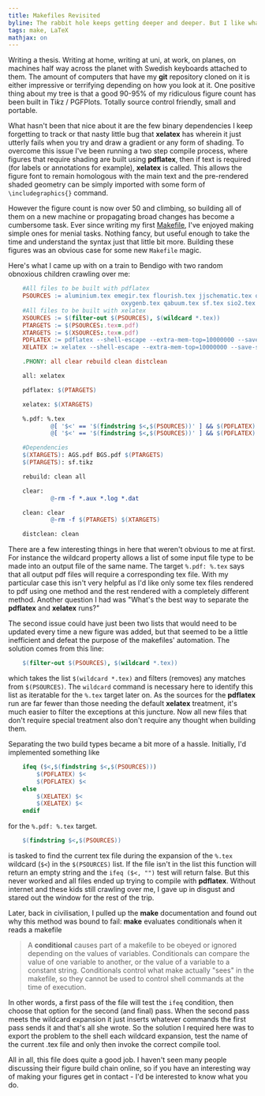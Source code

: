 ```yaml
---
title: Makefiles Revisited
byline: The rabbit hole keeps getting deeper and deeper. But I like what they've done with the place...
tags: make, LaTeX
mathjax: on
---
```


Writing a thesis. Writing at home, writing at uni, at work, on planes, on machines half way across the planet with Swedish keyboards attached to them. The amount of computers that have my __git__ repository cloned on it is either impressive or terrifying depending on how you look at it. One positive thing about my tree is that a good 90-95% of my ridiculous figure count has been built in Ti*k*z / PGFPlots. Totally source control friendly, small and portable.

What hasn't been that nice about it <!--BLURB--> are the few binary dependencies I keep forgetting to track or that nasty little bug that __xelatex__ has wherein it just utterly fails when you try and draw a gradient or any form of shading. To overcome this issue I've been running a two step compile process, where figures that require shading are built using __pdflatex__, then if text is required (for labels or annotations for example), __xelatex__ is called. This allows the figure font to remain homologous with the main text and the pre-rendered shaded geometry can be simply imported with some form of `\includegraphics{}` command.

However the figure count is now over 50 and climbing, so building all of them on a new machine or propagating broad changes has become a cumbersome task. Ever since writing my first [Makefile](/posts/2013-03-28-unveiling-some-makefile-black-magic.html), I've enjoyed making simple ones for menial tasks. Nothing fancy, but useful enough to take the time and understand the syntax just that little bit more. Building these figures was an obvious case for some new `Makefile` magic.

Here's what I came up with on a train to Bendigo with two random obnoxious children crawling over me:

``` makefile
    #All files to be built with pdflatex
    PSOURCES := aluminium.tex emegir.tex flourish.tex jjschematic.tex oxygen.tex \\
                                oxygenb.tex qabuum.tex sf.tex sio2.tex
    #All files to be built with xelatex
    XSOURCES := $(filter-out $(PSOURCES), $(wildcard *.tex))
    PTARGETS := $(PSOURCES:.tex=.pdf)
    XTARGETS := $(XSOURCES:.tex=.pdf)
    PDFLATEX := pdflatex --shell-escape --extra-mem-top=10000000 --save-size=80000
    XELATEX := xelatex --shell-escape --extra-mem-top=10000000 --save-size=80000

    .PHONY: all clear rebuild clean distclean

    all: xelatex

    pdflatex: $(PTARGETS)

    xelatex: $(XTARGETS)

    %.pdf: %.tex
            @[ '$<' == '$(findstring $<,$(PSOURCES))' ] && $(PDFLATEX) $< || $(XELATEX) $<
            @[ '$<' == '$(findstring $<,$(PSOURCES))' ] && $(PDFLATEX) $< || $(XELATEX) $<

    #Dependencies
    $(XTARGETS): AGS.pdf BGS.pdf $(PTARGETS)
    $(PTARGETS): sf.tikz

    rebuild: clean all

    clear:
            @-rm -f *.aux *.log *.dat

    clean: clear
            @-rm -f $(PTARGETS) $(XTARGETS)

    distclean: clean
```

There are a few interesting things in here that weren't obvious to me at first. For instance the wildcard property allows a list of some input file type to be made into an output file of the same name. The target `%.pdf: %.tex` says that all output pdf files will require a corresponding tex file. With my particular case this isn't very helpful as I'd like only some tex files rendered to pdf using one method and the rest rendered with a completely different method. Another question I had was "What's the best way to separate the __pdflatex__ and __xelatex__ runs?"

The second issue could have just been two lists that would need to be updated every time a new figure was added, but that seemed to be a little inefficient and defeat the purpose of the makefiles' automation. The solution comes from this line:

``` makefile
    $(filter-out $(PSOURCES), $(wildcard *.tex))
```
which takes the list `$(wildcard *.tex)` and filters (removes) any matches from `$(PSOURCES)`. The `wildcard` command is necessary here to identify this list as iteratable for the `%.tex` target later on. As the sources for the __pdflatex__ run are far fewer than those needing the default __xelatex__ treatment, it's much easier to filter the exceptions at this juncture. Now all new files that don't require special treatment also don't require any thought when building them.

Separating the two build types became a bit more of a hassle. Initially, I'd implemented something like

``` makefile
    ifeq ($<,$(findstring $<,$(PSOURCES)))
        $(PDFLATEX) $<
        $(PDFLATEX) $<
    else
        $(XELATEX) $<
        $(XELATEX) $<
    endif
```

for the `%.pdf: %.tex` target.

``` makefile
    $(findstring $<,$(PSOURCES))
```

is tasked to find the current tex file during the expansion of the `%.tex` wildcard (`$<`) in the `$(PSOURCES)` list. If the file isn't in the list this function will return an empty string and the `ifeq ($<, "")` test will return false. But this never worked and all files ended up trying to compile with __pdflatex__. Without internet and these kids still crawling over me, I gave up in disgust and stared out the window for the rest of the trip.

Later, back in civilisation, I pulled up the __make__ documentation and found out why this method was bound to fail: __make__ evaluates conditionals when it reads a makefile

> A __conditional__ causes part of a makefile to be obeyed or ignored depending on the values of variables. Conditionals can compare the value of one variable to another, or the value of a variable to a constant string. Conditionals control what make actually "sees" in the makefile, so they cannot be used to control shell commands at the time of execution.

In other words, a first pass of the file will test the `ifeq` condition, then choose that option for the second (and final) pass. When the second pass meets the wildcard expansion it just inserts whatever commands the first pass sends it and that's all she wrote. So the solution I required here was to export the problem to the shell each wildcard expansion, test the name of the current .tex file and only then invoke the correct compile tool.

All in all, this file does quite a good job. I haven't seen many people discussing their figure build chain online, so if you have an interesting way of making your figures get in contact - I'd be interested to know what you do.
